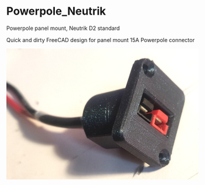 # Powerpole_Neutrik
Powerpole panel mount, Neutrik D2 standard

Quick and dirty FreeCAD design for panel mount 15A Powerpole connector

![traversée de façade PowerPole format Neutrik](https://github.com/F6ITU/Powerpole_Neutrik/blob/main/bezel_Powerpole-Neutrik.jpg)
